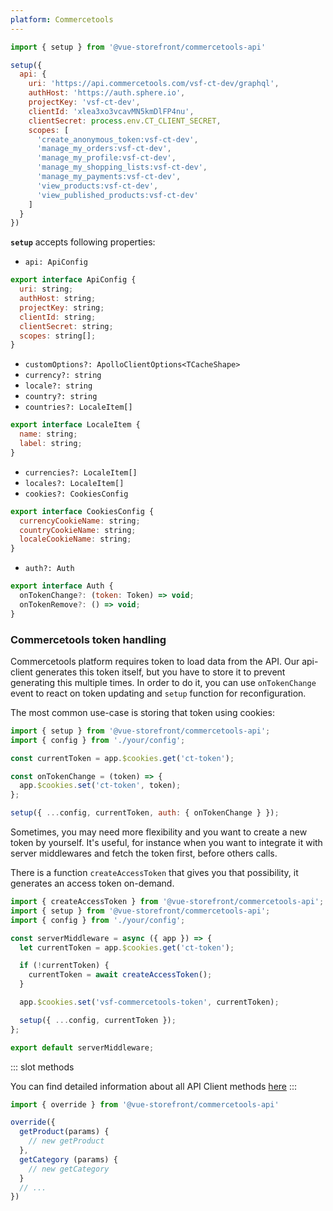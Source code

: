 ```yaml
---
platform: Commercetools
---
```



<IncludeContent content-key="api-client" />

<!-- Code example for setup method -->
<!-- @partial-setup -->
```javascript
import { setup } from '@vue-storefront/commercetools-api'

setup({
  api: {
    uri: 'https://api.commercetools.com/vsf-ct-dev/graphql',
    authHost: 'https://auth.sphere.io',
    projectKey: 'vsf-ct-dev',
    clientId: 'xlea3xo3vcavMN5kmDlFP4nu',
    clientSecret: process.env.CT_CLIENT_SECRET,
    scopes: [
      'create_anonymous_token:vsf-ct-dev',
      'manage_my_orders:vsf-ct-dev',
      'manage_my_profile:vsf-ct-dev',
      'manage_my_shopping_lists:vsf-ct-dev',
      'manage_my_payments:vsf-ct-dev',
      'view_products:vsf-ct-dev',
      'view_published_products:vsf-ct-dev'
    ]
  }
})
```
**`setup`** accepts following properties:


- `api: ApiConfig`
```js
export interface ApiConfig {
  uri: string;
  authHost: string;
  projectKey: string;
  clientId: string;
  clientSecret: string;
  scopes: string[];
}
```
- `customOptions?: ApolloClientOptions<TCacheShape>`
- `currency?: string`
- `locale?: string`
- `country?: string`
- `countries?: LocaleItem[]`
```js
export interface LocaleItem {
  name: string;
  label: string;
}
```
- `currencies?: LocaleItem[]`
- `locales?: LocaleItem[]`
- `cookies?: CookiesConfig`
```js
export interface CookiesConfig {
  currencyCookieName: string;
  countryCookieName: string;
  localeCookieName: string;
}
```
- `auth?: Auth`
```js
export interface Auth {
  onTokenChange?: (token: Token) => void;
  onTokenRemove?: () => void;
}
```

### Commercetools token handling

Commercetools platform requires token to load data from the API. Our api-client generates this token itself, but you have to store it to prevent generating this multiple times. In order to do it, you can use  `onTokenChange` event to react on token updating and `setup` function for reconfiguration.

The most common use-case is storing that token using cookies:

```js
import { setup } from '@vue-storefront/commercetools-api';
import { config } from './your/config';

const currentToken = app.$cookies.get('ct-token');

const onTokenChange = (token) => {
  app.$cookies.set('ct-token', token);
};

setup({ ...config, currentToken, auth: { onTokenChange } });
```

Sometimes, you may need more flexibility and you want to create a new token by yourself. It's useful, for instance when you want to integrate it with server middlewares and fetch the token first, before others calls.

There is a function `createAccessToken` that gives you that possibility, it generates an access token on-demand.

```js
import { createAccessToken } from '@vue-storefront/commercetools-api';
import { setup } from '@vue-storefront/commercetools-api';
import { config } from './your/config';

const serverMiddleware = async ({ app }) => {
  let currentToken = app.$cookies.get('ct-token');

  if (!currentToken) {
    currentToken = await createAccessToken();
  }

  app.$cookies.set('vsf-commercetools-token', currentToken);

  setup({ ...config, currentToken });
};

export default serverMiddleware;
```

<!-- @partial-setup-end -->

::: slot methods

You can find detailed information about all API Client methods [here](./api-client/index.html)
:::

<!-- @partial-override -->

```js
import { override } from '@vue-storefront/commercetools-api'

override({
  getProduct(params) {
    // new getProduct
  },
  getCategory (params) {
    // new getCategory
  }
  // ...
})
```
<!-- @partial-override-end -->
